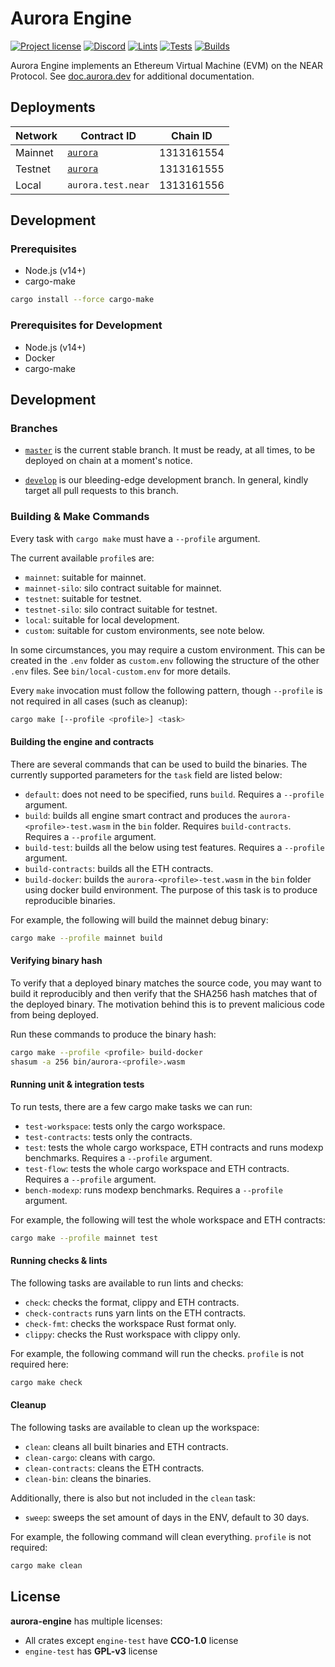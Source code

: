 # Aurora Engine

[![Project license](https://img.shields.io/badge/License-Public%20Domain-blue.svg)](https://creativecommons.org/publicdomain/zero/1.0/)
[![Discord](https://img.shields.io/discord/490367152054992913?label=Discord)](https://discord.gg/jNjHYUF8vw)
[![Lints](https://github.com/aurora-is-near/aurora-engine/actions/workflows/lints.yml/badge.svg)](https://github.com/aurora-is-near/aurora-engine/actions/workflows/lints.yml)
[![Tests](https://github.com/aurora-is-near/aurora-engine/actions/workflows/tests.yml/badge.svg)](https://github.com/aurora-is-near/aurora-engine/actions/workflows/tests.yml)
[![Builds](https://github.com/aurora-is-near/aurora-engine/actions/workflows/builds.yml/badge.svg)](https://github.com/aurora-is-near/aurora-engine/actions/workflows/builds.yml)

Aurora Engine implements an Ethereum Virtual Machine (EVM) on the NEAR Protocol.
See [doc.aurora.dev](https://doc.aurora.dev/develop/compat/evm) for additional
documentation.

## Deployments

| Network | Contract ID         | Chain ID   |
|---------|---------------------|------------|
| Mainnet | [`aurora`][Mainnet] | 1313161554 |
| Testnet | [`aurora`][Testnet] | 1313161555 |
| Local   | `aurora.test.near`  | 1313161556 |

[Mainnet]: https://explorer.near.org/accounts/aurora
[Testnet]: https://explorer.testnet.near.org/accounts/aurora

## Development

### Prerequisites

- Node.js (v14+)
- cargo-make

```sh
cargo install --force cargo-make
```

### Prerequisites for Development

- Node.js (v14+)
- Docker
- cargo-make

## Development

### Branches

- [`master`] is the current stable branch.
  It must be ready, at all times, to be deployed on chain at a moment's notice.

- [`develop`] is our bleeding-edge development branch.
  In general, kindly target all pull requests to this branch.

### Building & Make Commands

Every task with `cargo make` must have a `--profile` argument.

The current available `profile`s are:
- `mainnet`: suitable for mainnet.
- `mainnet-silo`: silo contract suitable for mainnet.
- `testnet`: suitable for testnet.
- `testnet-silo`: silo contract suitable for testnet.
- `local`: suitable for local development.
- `custom`: suitable for custom environments, see note below.

In some circumstances, you may require a custom environment. This can
be created in the `.env` folder as `custom.env` following the structure of the
other `.env` files. See `bin/local-custom.env` for more details.

Every `make` invocation must follow the following pattern, though `--profile` is
not required in all cases (such as cleanup):

```sh
cargo make [--profile <profile>] <task>
```

#### Building the engine and contracts

There are several commands that can be used to build the binaries. The currently supported parameters
for the `task` field are listed below:

- `default`: does not need to be specified, runs `build`. Requires a `--profile`
  argument.
- `build`: builds all engine smart contract and produces the
  `aurora-<profile>-test.wasm` in the `bin` folder. Requires `build-contracts`. 
  Requires a `--profile` argument.
- `build-test`: builds all the below using test features. Requires a `--profile`
  argument.
- `build-contracts`: builds all the ETH contracts.
- `build-docker`: builds the `aurora-<profile>-test.wasm` in the `bin` folder using docker build environment. The purpose of this task is to produce reproducible binaries.

For example, the following will build the mainnet debug binary:
```sh
cargo make --profile mainnet build
```

#### Verifying binary hash

To verify that a deployed binary matches the source code, you may want to build it reproducibly and then verify that the SHA256 hash matches that of the deployed binary. The motivation behind this is to prevent malicious code from being deployed.

Run these commands to produce the binary hash:
```sh
cargo make --profile <profile> build-docker
shasum -a 256 bin/aurora-<profile>.wasm
```

#### Running unit & integration tests

To run tests, there are a few cargo make tasks we can run:
- `test-workspace`: tests only the cargo workspace.
- `test-contracts`: tests only the contracts.
- `test`: tests the whole cargo workspace, ETH contracts and runs modexp benchmarks. Requires a `--profile` argument.
- `test-flow`: tests the whole cargo workspace and ETH contracts. Requires a `--profile` argument.
- `bench-modexp`: runs modexp benchmarks. Requires a `--profile` argument.

For example, the following will test the whole workspace and ETH contracts:
```sh
cargo make --profile mainnet test 
```

#### Running checks & lints

The following tasks are available to run lints and checks:

- `check`: checks the format, clippy and ETH contracts.
- `check-contracts` runs yarn lints on the ETH contracts.
- `check-fmt`: checks the workspace Rust format only.
- `clippy`: checks the Rust workspace with clippy only.

For example, the following command will run the checks. `profile` is not required
here:
```sh
cargo make check
```

#### Cleanup

The following tasks are available to clean up the workspace:

- `clean`: cleans all built binaries and ETH contracts.
- `clean-cargo`: cleans with cargo.
- `clean-contracts`: cleans the ETH contracts.
- `clean-bin`: cleans the binaries.

Additionally, there is also but not included in the `clean` task:

- `sweep`: sweeps the set amount of days in the ENV, default to 30 days.

For example, the following command will clean everything. `profile` is not 
required:
```sh
cargo make clean
```

[`master`]:  https://github.com/aurora-is-near/aurora-engine/commits/master
[`develop`]: https://github.com/aurora-is-near/aurora-engine/commits/develop

## License
**aurora-engine** has multiple licenses:
* All crates except `engine-test` have **CCO-1.0** license
* `engine-test` has **GPL-v3** license
